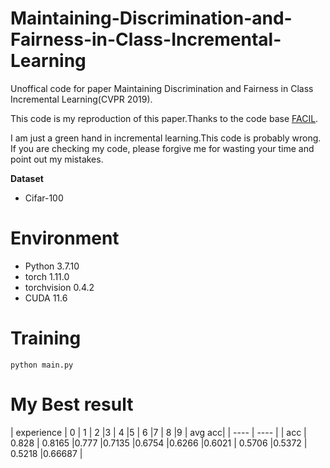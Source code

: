 # Maintaining-Discrimination-and-Fairness-in-Class-Incremental-Learning
Unoffical code for paper Maintaining Discrimination and Fairness in Class Incremental Learning(CVPR 2019).

This code is my reproduction of this paper.Thanks to the code base [FACIL](https://github.com/mmasana/FACIL).

I am just a green hand in incremental learning.This code is probably wrong. If you are checking my code, please forgive me for wasting your time and point out my mistakes.

**Dataset**

* Cifar-100

# Environment
* Python 3.7.10
* torch 1.11.0
* torchvision 0.4.2
* CUDA 11.6

# Training
`python main.py`

# My Best result
|  experience   | 0  | 1  | 2  |3  | 4  |5  | 6 |7  | 8  |9  | avg acc|
|  ----  | ----  |
| acc | 0.828 | 0.8165 |0.777	|0.7135 |0.6754  |0.6266  |0.6021 | 0.5706 |0.5372	| 0.5218  |0.66687 |



